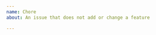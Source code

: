```yaml
---
name: Chore
about: An issue that does not add or change a feature

---
```


<!--- Is there a guide? Many chores will be documented in the Developer Guide or CivilCode Playbook.
     If a guide exists for this chore, you MUST link to that guide. If a guide does not exists
     for this chore and you think it SHOULD, then ask the developer to document what
     they did so an issue can be created for the Developer Guide or CivilCode Playbook.

     * https://civilcode.gitbook.io/developer-guides
     * https://civilcode.gitbook.io/playbook
-->
